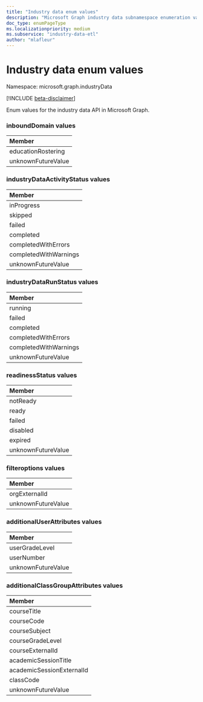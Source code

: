 ```yaml
---
title: "Industry data enum values"
description: "Microsoft Graph industry data subnamespace enumeration values."
doc_type: enumPageType
ms.localizationpriority: medium
ms.subservice: "industry-data-etl"
author: "mlafleur"
---
```


# Industry data enum values

Namespace: microsoft.graph.industryData

[!INCLUDE [beta-disclaimer](../../includes/beta-disclaimer.md)]

Enum values for the industry data API in Microsoft Graph.

### inboundDomain values

| Member             |
|:-------------------|
| educationRostering |
| unknownFutureValue |

### industryDataActivityStatus values

| Member                |
|:----------------------|
| inProgress            |
| skipped               |
| failed                |
| completed             |
| completedWithErrors   |
| completedWithWarnings |
| unknownFutureValue    |

### industryDataRunStatus values

| Member                |
|:----------------------|
| running               |
| failed                |
| completed             |
| completedWithErrors   |
| completedWithWarnings |
| unknownFutureValue    |

### readinessStatus values

| Member             |
|:-------------------|
| notReady           |
| ready              |
| failed             |
| disabled           |
| expired            |
| unknownFutureValue |

### filteroptions values

| Member             |
|:-------------------|
| orgExternalId      |
| unknownFutureValue |

### additionalUserAttributes values

| Member             |
|:-------------------|
| userGradeLevel     |
| userNumber         |
| unknownFutureValue |

### additionalClassGroupAttributes values

| Member                    |
|:--------------------------|
| courseTitle               |
| courseCode                |
| courseSubject             |
| courseGradeLevel          |
| courseExternalId          |
| academicSessionTitle      |
| academicSessionExternalId |
| classCode                 |
| unknownFutureValue        |

<!--
{
  "type": "#page.annotation",
  "namespace": "microsoft.graph.industryData"
}
-->
